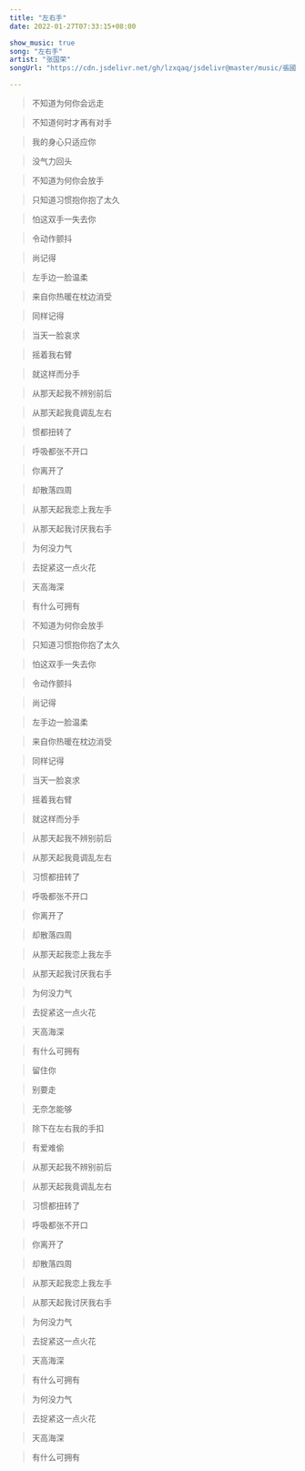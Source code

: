 ```yaml
---
title: "左右手"
date: 2022-01-27T07:33:15+08:00

show_music: true
song: "左右手"
artist: "张国荣"
songUrl: "https://cdn.jsdelivr.net/gh/lzxqaq/jsdelivr@master/music/張國榮_左右手.mp3"

---
```


> 不知道为何你会远走

> 不知道何时才再有对手

> 我的身心只适应你

> 没气力回头

> 不知道为何你会放手

> 只知道习惯抱你抱了太久

> 怕这双手一失去你

> 令动作颤抖

> 尚记得

> 左手边一脸温柔

> 来自你热暖在枕边消受

> 同样记得

> 当天一脸哀求

> 摇着我右臂

> 就这样而分手

> 从那天起我不辨别前后

> 从那天起我竟调乱左右

> 惯都扭转了

> 呼吸都张不开口

> 你离开了

> 却散落四周

> 从那天起我恋上我左手

> 从那天起我讨厌我右手

> 为何没力气

> 去捉紧这一点火花

> 天高海深

> 有什么可拥有

> 不知道为何你会放手

> 只知道习惯抱你抱了太久

> 怕这双手一失去你

> 令动作颤抖

> 尚记得

> 左手边一脸温柔

> 来自你热暖在枕边消受

> 同样记得

> 当天一脸哀求

> 摇着我右臂

> 就这样而分手

> 从那天起我不辨别前后

> 从那天起我竟调乱左右

> 习惯都扭转了

> 呼吸都张不开口

> 你离开了

> 却散落四周

> 从那天起我恋上我左手

> 从那天起我讨厌我右手

> 为何没力气

> 去捉紧这一点火花

> 天高海深

> 有什么可拥有

> 留住你

> 别要走

> 无奈怎能够

> 除下在左右我的手扣

> 有爱难偷

> 从那天起我不辨别前后

> 从那天起我竟调乱左右

> 习惯都扭转了

> 呼吸都张不开口

> 你离开了

> 却散落四周

> 从那天起我恋上我左手

> 从那天起我讨厌我右手

> 为何没力气

> 去捉紧这一点火花

> 天高海深

> 有什么可拥有

> 为何没力气

> 去捉紧这一点火花

> 天高海深

> 有什么可拥有



